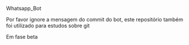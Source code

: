 Whatsapp_Bot

Por favor ignore a mensagem do commit do bot, este repositório também foi utilizado para estudos sobre git

Em fase beta
